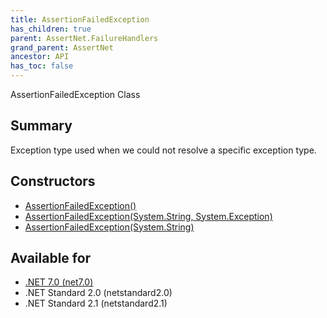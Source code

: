 ```yaml
---
title: AssertionFailedException
has_children: true
parent: AssertNet.FailureHandlers
grand_parent: AssertNet
ancestor: API
has_toc: false
---
```

AssertionFailedException Class

## Summary
Exception type used when we could not resolve a specific exception type.

## Constructors
- [AssertionFailedException()](m_assertnet_failurehandlers_assertionfailedexception__ctor__.md)
- [AssertionFailedException(System.String, System.Exception)](m_assertnet_failurehandlers_assertionfailedexception__ctor_system_string_system_exception_.md)
- [AssertionFailedException(System.String)](m_assertnet_failurehandlers_assertionfailedexception__ctor_system_string_.md)

## Available for
- [.NET 7.0 (net7.0)](https://versionsof.net/core/7.0/)
- .NET Standard 2.0 (netstandard2.0)
- .NET Standard 2.1 (netstandard2.1)
